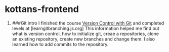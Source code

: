 # kottans-frontend
1. ###Git intro
  I finished the course [Version Control with Git](https://www.udacity.com/course/version-control-with-git--ud123) and completed levels at [learngitbranching.js.org]
  This information helped me find out what is version control, how to initialize git, creaе a repositories, clone an existing repository, create new branches and change them. 
  I also learned how to add commits to the repository.
  
